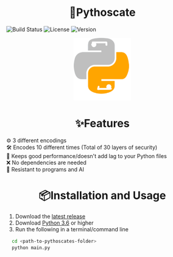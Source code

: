 <h1 align="center">🐍Pythoscate</h1>

![Build Status](https://img.shields.io/badge/build-passing-brightgreen)
![License](https://img.shields.io/badge/license-MIT-blue)
![Version](https://img.shields.io/badge/version-1.0-blue)<br>

<div align="center" id="top"> 
  <img src="images/logo.png" alt="Pythoscate" width=150/>
</div>

<h1 align="center">✨Features</h1>

⚙️ 3 different encodings<br>
🛠️ Encodes 10 different times (Total of 30 layers of security)<br>
🔧 Keeps good performance/doesn't add lag to your Python files<br>
❌ No dependencies are needed<br>
🤖 Resistant to programs and AI


<h1 align="center">📦Installation and Usage</h1>

1. Download the [latest release](https://github.com/ACaracalCat/Pythoscate-Obfuscation/releases)
2. Download [Python 3.6](https://python.org/) or higher
3. Run the following in a terminal/command line
```bash
  cd <path-to-pythoscates-folder>
  python main.py
```
